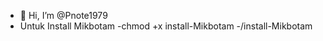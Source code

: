 - 👋 Hi, I’m @Pnote1979
- Untuk Install Mikbotam
-chmod +x install-Mikbotam
-/install-Mikbotam

<!---
Pnote1979/Pnote1979 is a ✨ special ✨ repository because its `README.md` (this file) appears on your GitHub profile.
You can click the Preview link to take a look at your changes.
--->
